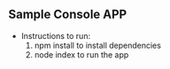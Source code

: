 ## Sample Console APP

- Instructions to run:
  1. npm install to install dependencies
  2. node index to run the app
